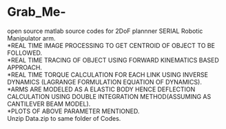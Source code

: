 # Grab_Me-

open source matlab source codes for 2DoF plannner SERIAL Robotic Manipulator arm.\
*REAL TIME IMAGE PROCESSING TO GET CENTROID OF OBJECT TO BE FOLLOWED.\
*REAL TIME TRACING OF OBJECT USING FORWARD KINEMATICS BASED APPROACH.\
*REAL TIME TORQUE CALCULATION FOR EACH LINK USING INVERSE DYNAMICS (LAGRANGE FORMULATION EQUATION OF DYNAMICS).\
*ARMS ARE MODELED AS A ELASTIC BODY HENCE DEFLECTION CALCULATION USING DOUBLE INTEGRATION METHOD(ASSUMING AS CANTILEVER BEAM MODEL).\
*PLOTS OF ABOVE PARAMETER MENTIONED.\
Unzip Data.zip to same folder of Codes.
